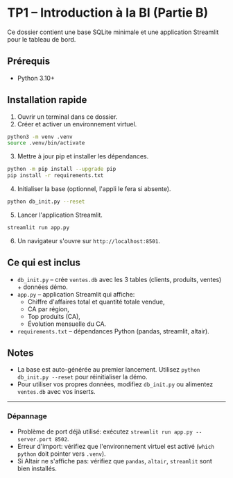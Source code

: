 # TP1 – Introduction à la BI (Partie B)

Ce dossier contient une base SQLite minimale et une application Streamlit pour le tableau de bord.

## Prérequis
- Python 3.10+

## Installation rapide

1) Ouvrir un terminal dans ce dossier.
2) Créer et activer un environnement virtuel.

```zsh
python3 -m venv .venv
source .venv/bin/activate
```

3) Mettre à jour pip et installer les dépendances.

```zsh
python -m pip install --upgrade pip
pip install -r requirements.txt
```

4) Initialiser la base (optionnel, l'appli le fera si absente).

```zsh
python db_init.py --reset
```

5) Lancer l'application Streamlit.

```zsh
streamlit run app.py
```

6) Un navigateur s'ouvre sur `http://localhost:8501`. 

## Ce qui est inclus
- `db_init.py` – crée `ventes.db` avec les 3 tables (clients, produits, ventes) + données démo.
- `app.py` – application Streamlit qui affiche:
  - Chiffre d'affaires total et quantité totale vendue,
  - CA par région,
  - Top produits (CA),
  - Évolution mensuelle du CA.
- `requirements.txt` – dépendances Python (pandas, streamlit, altair).

## Notes
- La base est auto-générée au premier lancement. Utilisez `python db_init.py --reset` pour réinitialiser la démo.
- Pour utiliser vos propres données, modifiez `db_init.py` ou alimentez `ventes.db` avec vos inserts.

***

### Dépannage
- Problème de port déjà utilisé: exécutez `streamlit run app.py --server.port 8502`.
- Erreur d'import: vérifiez que l'environnement virtuel est activé (`which python` doit pointer vers `.venv`).
- Si Altair ne s'affiche pas: vérifiez que `pandas`, `altair`, `streamlit` sont bien installés.